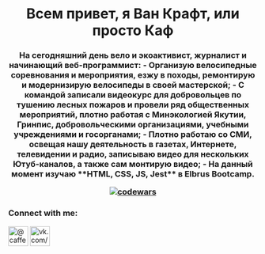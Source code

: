 <h1 align="center">Всем привет, я Ван Крафт, или просто Каф </h1>
<h3 align="center">На сегодняшний день вело и экоактивист, журналист и начинающий веб-программист:
  - Организую велосипедные соревнования и мероприятия, езжу в походы, ремонтирую и модернизирую велосипеды в своей мастерской;
  - С командой записали видеокурс для добровольцев по тушению лесных пожаров и провели ряд общественных мероприятий, плотно работая с Минэкологией Якутии, Гринпис, добровольческими организациями, учебными учреждениями и госорганами;
  - Плотно работаю со СМИ, освещая нашу деятельность в газетах, Интернете, телевидении и радио, записываю видео для нескольких Ютуб-каналов, а также сам монтирую видео;
  - На данный момент изучаю **HTML, CSS, JS, Jest** в Elbrus Bootcamp.
  
  [![codewars](https://www.codewars.com/users/wancraft/badges/small)](https://www.codewars.com/users/wancraft) 
  
### Connect with me:
<p align="left">
<a href="https://t.me/caffeinque" target="blank"><img align="center" src="https://raw.githubusercontent.com/daniilshat/daniilshat/2d7eafe5250314b3d422c86b35de062e0f1f5178/icons/Telegram.svg" alt="@caffeinque" height="40" width="40" /></a>
<a href="https://vk.com/caf77" target="blank"><img align="center" src="https://raw.githubusercontent.com/daniilshat/daniilshat/2d7eafe5250314b3d422c86b35de062e0f1f5178/icons/vk.svg" alt="vk.com/caf77" height="40" width="40" /></a>
</p>
